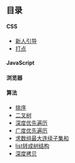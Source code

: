 目录
---
#### CSS
- <a href="">新人引导</a>
- <a href="">打点</a>
#### JavaScript

#### 浏览器

#### 算法
- <a href="https://github.com/peacelee/FE/issues/7">排序</a>
- <a href="https://github.com/peacelee/FE/issues/6">二叉树</a>
- <a href="https://github.com/peacelee/FE/issues/5">深度优先遍历</a>
- <a href="https://github.com/peacelee/FE/issues/4">广度优先遍历</a>
- <a href="https://github.com/peacelee/FE/issues/3">求数组最大连续子集和</a>
- <a href="https://github.com/peacelee/FE/issues/2">list转成树结构</a>
- <a href="https://github.com/peacelee/FE/issues/1">深度拷贝</a>
    



